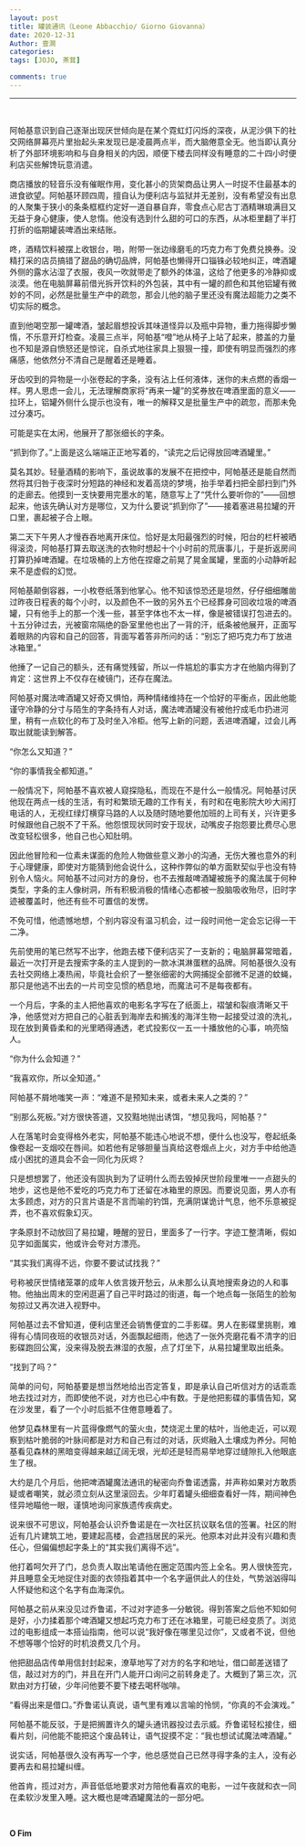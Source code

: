 ```yaml
---
layout: post
title: 罐装通讯（Leone Abbacchio/ Giorno Giovanna）
date: 2020-12-31
Author: 壹澗
categories: 
tags: [JOJO, 茶茸]

comments: true
--- 
```


***

<br/>

阿帕基意识到自己逐渐出现厌世倾向是在某个霓虹灯闪烁的深夜，从泥沙俱下的社交网络屏幕亮片里抬起头来发现已是凌晨两点半，而大脑倦意全无。他当即认真分析了外部环境影响和与自身相关的内因，顺便下楼去同样没有睡意的二十四小时便利店买些解馋玩意消遣。

商店播放的轻音乐没有催眠作用，变化甚小的货架商品让男人一时捉不住最基本的进食欲望。阿帕基环顾四周，擅自认为便利店与监狱并无差别，没有希望没有出息的人聚集于狭小的条条框框约定好一道自暴自弃，零食点心尼古丁酒精琳琅满目又无益于身心健康，使人怠惰。他没有选到什么甜的可口的东西，从冰柜里翻了半打打折的临期罐装啤酒出来结账。

咚，酒精饮料被摆上收银台，啪，附带一张边缘磨毛的巧克力布丁免费兑换券。没精打采的店员搞错了甜品的确切品牌，阿帕基也懒得开口锱铢必较地纠正，啤酒罐外侧的露水沾湿了衣服，夜风一吹就带走了额外的体温，这给了他更多的冷静抑或淡漠。他在电脑屏幕前借光拆开饮料的外包装，其中有一罐的颜色和其他铝罐有微妙的不同，必然是批量生产中的疏忽，那会儿他的脑子里还没有魔法超能力之类不切实际的概念。

直到他喝空那一罐啤酒，皱起眉想投诉其味道怪异以及瓶中异物，重力拖得脚步懒惰，不乐意开灯检查。凌晨三点半，阿帕基“噔”地从椅子上站了起来，膝盖的力量也不知是源自愤怒还是惊诧，自杀式地往家具上狠狠一撞，即使有明显而强烈的疼痛感，他依然分不清自己是醒着还是睡着。

牙齿咬到的异物是一小张卷起的字条，没有沾上任何液体，迷你的未点燃的香烟一样。男人思虑一会儿，无法理解商家将“再来一罐”的奖券放在啤酒里面的意义——拉环上，铝罐外侧什么提示也没有，唯一的解释又是批量生产中的疏忽，而那未免过分凑巧。

可能是实在太闲，他展开了那张细长的字条。

“抓到你了。”上面是这么端端正正地写着的，“读完之后记得放回啤酒罐里。”

莫名其妙。轻量酒精的影响下，虽说故事的发展不在把控中，阿帕基还是能自然而然将其归咎于夜深时分短路的神经和发着高烧的梦境，抬手举着扫把全部扫到门外的走廊去。他摸到一支快要用完墨水的笔，随意写上了“凭什么要听你的”——回想起来，他该先确认对方是哪位，又为什么要说“抓到你了”——接着塞进易拉罐的开口里，裹起被子合上眼。

第二天下午男人才慢吞吞地离开床位。恰好是太阳最强烈的时候，阳台的栏杆被晒得滚烫，阿帕基打算去取送洗的衣物时想起十个小时前的荒唐事儿，于是折返房间打算扔掉啤酒罐。在垃圾桶的上方他在捏瘪之前晃了晃金属罐，里面的小动静听起来不是虚假的幻觉。

阿帕基颠倒容器，一小枚卷纸落到他掌心。他不知该惊恐还是坦然，仔仔细细雕凿过昨夜日程表的每个小时，以及颜色不一致的另外五个已经葬身可回收垃圾的啤酒罐，只有他手上的那一个浅一些，甚至字体也不太一样，像是被错误打包进去的。十五分钟过去，光被窗帘隔绝的卧室里他也出了一背的汗，纸条被他展开，正面写着眼熟的内容和自己的回答，背面写着答非所问的话：“别忘了把巧克力布丁放进冰箱里。”

他捶了一记自己的额头，还有痛觉残留，所以一件尴尬的事实方才在他脑内得到了肯定：这世界上不仅存在棱镜门，还存在魔法。

阿帕基对魔法啤酒罐又好奇又惧怕，两种情绪维持在一个恰好的平衡点，因此他能谨守冷静的分寸与陌生的字条持有人对话，魔法啤酒罐没有被他拧成毛巾扔进河里，稍有一点软化的布丁及时坐入冷柜。他写上新的问题，丢进啤酒罐，过会儿再取出就能读到解答。

“你怎么又知道？”

“你的事情我全都知道。”

一般情况下，阿帕基不喜欢被人窥探隐私，而现在不是什么一般情况。阿帕基讨厌他现在两点一线的生活，有时和繁琐无趣的工作有关，有时和在电影院大吵大闹打电话的人，无视红绿灯横穿马路的人以及随时随地要他加班的上司有关，兴许更多时候跟他自己脱不了干系。他怨恨现状同时安于现状，动嘴皮子抱怨要比费尽心思改变轻松很多，他自己也心知肚明。

因此他冒险和一位素未谋面的危险人物做些意义渺小的沟通，无伤大雅也意外的利于心理健康，即使对方能猜到他会说什么，这种作弊似的单方面默契似乎也没有特别令人恼火。阿帕基不过问对方的身份，也不去推敲啤酒罐被施予的魔法属于何种类型，字条的主人像树洞，所有积极消极的情绪心态都被一股脑吸收殆尽，旧时字迹被覆盖时，他还有些不可置信的发愣。

不免可惜，他遗憾地想，个别内容没有温习机会，过一段时间他一定会忘记得一干二净。

先前使用的笔已然写不出字，他跑去楼下便利店买了一支新的；电脑屏幕常暗着，最近一次打开是去搜索字条的主人提到的一款冰淇淋蛋糕的品牌。阿帕基很久没有去社交网络上凑热闹，毕竟社会织了一整张细密的大网捕捉全部微不足道的蚊蝇，那只是他逃不出去的一片司空见惯的栖息地，而魔法可不是每夜都有。

一个月后，字条的主人把他喜欢的电影名字写在了纸面上，褶皱和裂痕清晰又干净，他感觉对方把自己的心脏丢到海岸去和搁浅的海洋生物一起接受过浪的洗礼，现在放到黄昏柔和的光里晒得通透，老式投影仪一五一十播放他的心事，响亮恼人。

“你为什么会知道？”

“我喜欢你，所以全知道。”

阿帕基不屑地嗤笑一声：“难道不是预知未来，或者未来人之类的？”

“别那么死板。”对方很快答道，又狡黠地抛出诱饵，“想见我吗，阿帕基？”

人在落笔时会变得格外老实，阿帕基不能违心地说不想，便什么也没写，卷起纸条像卷起一支烟咬在唇间。如若他有足够胆量当真给这卷烟点上火，对方手中给他造成小困扰的道具会不会一同化为灰烬？

只是想想罢了，他还没有固执到为了证明什么而去毁掉厌世阶段里唯一一点甜头的地步，这也是他不爱吃的巧克力布丁还留在冰箱里的原因。而要说见面，男人亦有太多顾虑，对方的只言片语是不言而喻的钓饵，充满阴谋诡计气息，他不乐意被捉弄，也不喜欢假象幻灭。

字条原封不动放回了易拉罐，睡醒的翌日，里面多了一行字。字迹工整清晰，假如见字如面属实，他或许会夸对方漂亮。

“其实我们离得不远，你要不要试试找我？”

号称被厌世情绪笼罩的成年人依言拨开愁云，从未那么认真地搜索身边的人和事物。他抽出周末的空闲逛遍了自己平时路过的街道，每一个地点每一张陌生的脸匆匆掠过又再次进入视野中。

阿帕基过去不曾知道，便利店里还会销售便宜的二手影碟。男人在影碟里挑剔，难得有心情同夜班的收银员对话，外面飘起细雨，他选了一张外壳磨花看不清字的旧影碟跑回公寓，没来得及脱去淋湿的衣服，点了灯坐下，从易拉罐里取出纸条。

“找到了吗？”

简单的问句，阿帕基要是想当然地给出否定答复，即是承认自己听信对方的话乖乖地去找过对方，而即使他不说，对方也已心中有数。于是他把影碟的事情告知，窝在沙发里，看了一个小时后抵不住倦意睡着了。

他梦见森林里有一片蓝得像燃气的萤火虫，焚烧泥土里的枯叶，当他走近，可以观察到枯叶脆弱的叶脉间都是对方和自己有过的对话，灰烬融入土壤成为养分。阿帕基看见森林的黑暗变得越来越辽阔无垠，光却还是轻而易举地穿过缝隙扎入他眼底生了根。

大约是几个月后，他把啤酒罐魔法通讯的秘密向乔鲁诺透露，并声称如果对方敢质疑或者嘲笑，就必须立刻从这里滚回去。少年盯着罐头细细查看好一阵，期间神色怪异地瞄他一眼，谨慎地询问家族遗传疾病史。

说来很不可思议，阿帕基会认识乔鲁诺是在一次社区抗议联名信的签署。社区的附近有几片建筑工地，要建起高楼，会遮挡居民的采光。他原本对此并没有兴趣和责任心，但偏偏想起字条上的“其实我们离得不远”。

他打着呵欠开了门，总负责人取出笔请他在圈定范围内签上全名。男人很快签完，并且睡意全无地捉住对面的衣领指着其中一个名字逼供此人的住处，气势汹汹得叫人怀疑他和这个名字有血海深仇。

阿帕基之前从来没见过乔鲁诺，不过对字迹多一分敏锐。得到答案之后他不知如何是好，小力揉着那个啤酒罐又想起巧克力布丁还在冰箱里，可能已经变质了。浏览过的电影组成一本搭讪指南，他可以说“我好像在哪里见过你”，又或者不说，但他不想等哪个恰好的时机浪费又几个月。

他把甜品店传单用信封封起来，潦草地写了对方的名字和地址，借口邮差送错了信，敲过对方的门，并且在开门人能开口询问之前转身走了。大概到了第三次，沉默由对方打破，少年问他要不要下楼去喝杯咖啡。

“看得出来是借口。”乔鲁诺认真说，语气里有难以言喻的怜悯，“你真的不会演戏。”

阿帕基不能反驳，于是把搁置许久的罐头通讯器投过去示威。乔鲁诺轻松接住，细看片刻，问他能不能把这个废品转让，语气捉摸不定：“我也想试试魔法啤酒罐。”

说实话，阿帕基很久没有再写一个字，他总感觉自己已然寻得字条的主人，没有必要再去和易拉罐纠缠。

他首肯，揽过对方，声音低低地要求对方陪他看喜欢的电影，一过午夜就和衣一同在柔软沙发里入睡。这大概也是啤酒罐魔法的一部分吧。

<br/>

**O Fim**